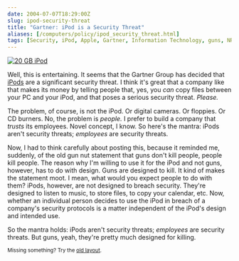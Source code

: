 ```yaml
--- 
date: 2004-07-07T18:29:00Z
slug: ipod-security-threat
title: "Gartner: iPod is a Security Threat"
aliases: [/computers/policy/ipod_security_threat.html]
tags: [Security, iPod, Apple, Gartner, Information Technology, guns, NRA, design, music]
---
```


<a href="http://www.amazon.com/exec/obidos/ASIN/B0000CEORU/justatheory-20?creative=125581;camp=2321;link_code=as1" title="Buy an iPod from Amazon.com!"><img src="http://images.amazon.com/images/P/B0000CEORU.01.MZZZZZZZ.jpg" alt="20 GB iPod" /></a>

<p>Well, this is entertaining. It seems that the Gartner Group has decided that <a href="http://www.infoworld.com/article/04/07/06/HNipodsrisk_1.html">iPods</a> are a significant security threat. I think it's great that a company like that makes its money by telling people that, yes, you <em>can</em> copy files between your PC and your iPod, and that poses a serious security threat. <em>Please.</em></p>

<p>The problem, of course, is not the iPod. Or digital cameras. Or floppies. Or CD burners. No, the problem is <em>people.</em> I prefer to build a company that <em>trusts</em> its employees. Novel concept, I know. So here's the mantra: iPods aren't security threats; <em>employees</em> are security threats.</p>

<p>Now, I had to think carefully about posting this, because it reminded me, suddenly, of the old gun nut statement that guns don't kill people, people kill people. The reason why I'm willing to use it for the iPod and not guns, however, has to do with design. Guns are designed to kill. It kind of makes the statement moot. I mean, what would you expect people to do with them? iPods, however, are not designed to breach security. They're designed to listen to music, to store files, to copy your calendar, etc. Now, whether an individual person decides to use the iPod in breach of a company's security protocols is a matter independent of the iPod's design and intended use.</p>

<p>So the mantra holds: iPods aren't security threats; <em>employees</em> are security threats. But guns, yeah, they're pretty much designed for killing.</p>

<p class="past"><small>Missing something? Try the <a rel="nofollow" href="http://past.justatheory.com/computers/policy/ipod_security_threat.html">old layout</a>.</small></p>


